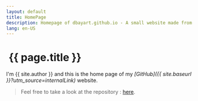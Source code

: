 ```yaml
---
layout: default
title: HomePage
description: Homepage of dbayart.github.io - A small website made from scratch to learn and discover new technologies, languages, libraries
lang: en-US
---
```


# <i class="fa fa-home fa-fw"></i>&nbsp;{{ page.title }}

I'm {{ site.author }} and this is the home page of my *[GitHub]({{ site.baseurl }}?utm_source=internalLink)* website.

> Feel free to take a look at the repository : [here](https://github.com/dbayart/dbayart.github.io).


